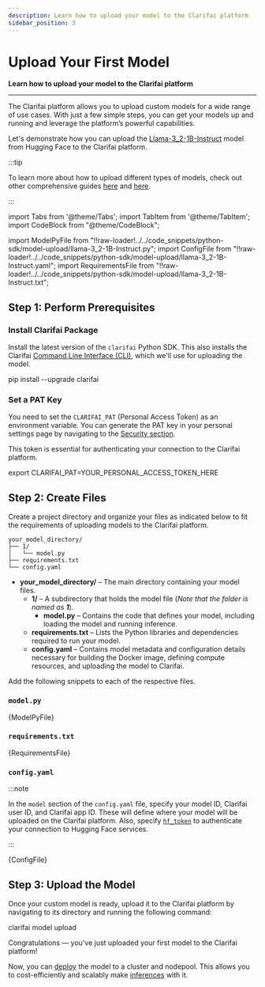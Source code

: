 ```yaml
---
description: Learn how to upload your model to the Clarifai platform
sidebar_position: 3
---
```


# Upload Your First Model

**Learn how to upload your model to the Clarifai platform**
<hr />

The Clarifai platform allows you to upload custom models for a wide range of use cases. With just a few simple steps, you can get your models up and running and leverage the platform’s powerful capabilities.

Let's demonstrate how you can upload the [Llama-3_2-1B-Instruct](https://github.com/Clarifai/examples/tree/main/models/model_upload/llms/llama-3_2-1b-instruct) model from Hugging Face to the Clarifai platform.

:::tip

To learn more about how to upload different types of models, check out other comprehensive guides [here](https://docs.clarifai.com/compute/models/model-upload/) and [here](https://github.com/Clarifai/examples/tree/main/models/model_upload). 

:::

import Tabs from '@theme/Tabs';
import TabItem from '@theme/TabItem';
import CodeBlock from "@theme/CodeBlock";

import ModelPyFile from "!!raw-loader!../../code_snippets/python-sdk/model-upload/llama-3_2-1B-Instruct.py";
import ConfigFile from "!!raw-loader!../../code_snippets/python-sdk/model-upload/llama-3_2-1B-Instruct.yaml";
import RequirementsFile from "!!raw-loader!../../code_snippets/python-sdk/model-upload/llama-3_2-1B-Instruct.txt";

## Step 1: Perform Prerequisites

### Install Clarifai Package

Install the latest version of the `clarifai` Python SDK. This also installs the Clarifai [Command Line Interface (CLI)](https://docs.clarifai.com/additional-resources/api-overview/cli), which we'll use for uploading the model.

<Tabs>
<TabItem value="bash" label="Bash">
    <CodeBlock className="language-bash"> pip install --upgrade clarifai </CodeBlock>
</TabItem>
</Tabs>

### Set a PAT Key

You need to set the `CLARIFAI_PAT` (Personal Access Token) as an environment variable. You can generate the PAT key in your personal settings page by navigating to the [Security section](https://clarifai.com/settings/security).

This token is essential for authenticating your connection to the Clarifai platform.

<Tabs>
<TabItem value="bash" label="Bash">
    <CodeBlock className="language-bash"> export CLARIFAI_PAT=YOUR_PERSONAL_ACCESS_TOKEN_HERE </CodeBlock>
</TabItem>
</Tabs>


## Step 2: Create Files

Create a project directory and organize your files as indicated below to fit the requirements of uploading models to the Clarifai platform. 

```text
your_model_directory/
├── 1/
│   └── model.py
├── requirements.txt
└── config.yaml
```

- **your_model_directory/** – The main directory containing your model files.
  - **1/** – A subdirectory that holds the model file (_Note that the folder is named as **1**_).
    - **model.py** – Contains the code that defines your model, including loading the model and running inference.
  - **requirements.txt** – Lists the Python libraries and dependencies required to run your model.
  - **config.yaml** – Contains model metadata and configuration details necessary for building the Docker image, defining compute resources, and uploading the model to Clarifai.

Add the following snippets to each of the respective files. 

### `model.py`

<Tabs>
<TabItem value="python" label="Python">
    <CodeBlock className="language-python">{ModelPyFile}</CodeBlock>
</TabItem>
</Tabs>

### `requirements.txt`

<Tabs>
<TabItem value="text" label="Text">
    <CodeBlock className="language-text">{RequirementsFile}</CodeBlock>
</TabItem>
</Tabs>

### `config.yaml`

:::note

In the `model` section of the `config.yaml` file, specify your model ID, Clarifai user ID, and Clarifai app ID. These will define where your model will be uploaded on the Clarifai platform. Also, specify [`hf_token`](https://huggingface.co/docs/hub/en/security-tokens) to authenticate your connection to Hugging Face services.

:::

<Tabs>
<TabItem value="yaml" label="YAML">
    <CodeBlock className="language-yaml">{ConfigFile}</CodeBlock>
</TabItem>
</Tabs>

## Step 3: Upload the Model

Once your custom model is ready, upload it to the Clarifai platform by navigating to its directory and running the following command:

<Tabs>
<TabItem value="bash" label="CLI">
    <CodeBlock className="language-bash"> clarifai model upload </CodeBlock>
</TabItem>
</Tabs>

Congratulations — you've just uploaded your first model to the Clarifai platform!

Now, you can [deploy](https://docs.clarifai.com/compute/deployments/deploy-model) the model to a cluster and nodepool. This allows you to cost-efficiently and scalably make [inferences](https://docs.clarifai.com/compute/models/model-inference) with it. 